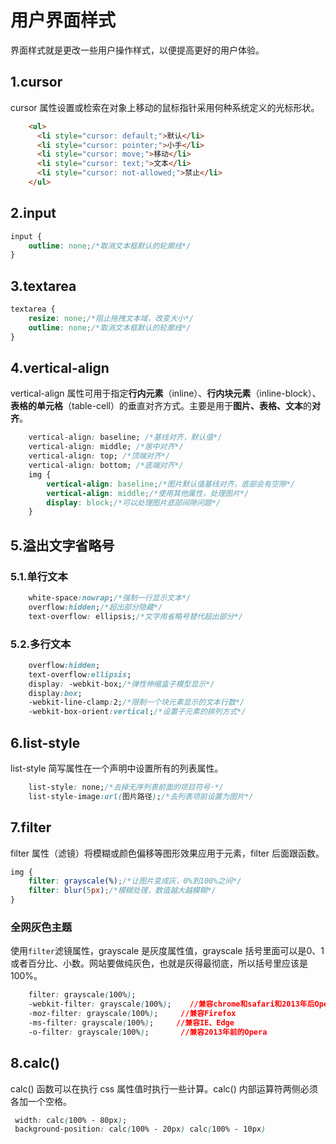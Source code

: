 # 用户界面样式

界面样式就是更改一些用户操作样式，以便提高更好的用户体验。

## 1.cursor

cursor 属性设置或检索在对象上移动的鼠标指针采用何种系统定义的光标形状。

```html
    <ul>
      <li style="cursor: default;">默认</li>
      <li style="cursor: pointer;">小手</li>
      <li style="cursor: move;">移动</li>
      <li style="cursor: text;">文本</li>
      <li style="cursor: not-allowed;">禁止</li>
    </ul>
```

## 2.input

```css
input {
    outline: none;/*取消文本框默认的轮廓线*/
}
```

## 3.textarea

```css
textarea {
    resize: none;/*阻止拖拽文本域，改变大小*/
    outline: none;/*取消文本框默认的轮廓线*/
}
```

## 4.vertical-align

vertical-align 属性可用于指定**行内元素**（inline）、**行内块元素**（inline-block）、**表格的单元格**（table-cell）的垂直对齐方式。主要是用于**图片、表格、文本**的**对齐**。

```css
    vertical-align: baseline; /*基线对齐，默认值*/
    vertical-align: middle; /*居中对齐*/
    vertical-align: top; /*顶端对齐*/
    vertical-align: bottom; /*底端对齐*/
    img {
        vertical-align: baseline;/*图片默认值基线对齐，底部会有空隙*/
        vertical-align: middle;/*使用其他属性，处理图片*/
        display: block;/*可以处理图片底部间隙问题*/
    }
```

## 5.溢出文字省略号

### 5.1.单行文本

```css
    white-space:nowrap;/*强制一行显示文本*/
    overflow:hidden;/*超出部分隐藏*/
    text-overflow: ellipsis;/*文字用省略号替代超出部分*/
```

### 5.2.多行文本

```css
    overflow:hidden;
    text-overflow:ellipsis;
    display: -webkit-box;/*弹性伸缩盒子模型显示*/
    display:box;
    -webkit-line-clamp:2;/*限制一个块元素显示的文本行数*/
    -webkit-box-orient:vertical;/*设置子元素的排列方式*/
```

## 6.list-style

list-style 简写属性在一个声明中设置所有的列表属性。

```css
    list-style: none;/*去掉无序列表前面的项目符号·*/
    list-style-image:url(图片路径);/*去列表项前设置为图片*/
```

## 7.filter

filter 属性（滤镜）将模糊或颜色偏移等图形效果应用于元素，filter 后面跟函数。

```css
img {
    filter: grayscale(%);/*让图片变成灰，0%到100%之间*/
    filter: blur(5px);/*模糊处理，数值越大越模糊*/
}
```

### 全网灰色主题

使用`filter`滤镜属性，grayscale 是灰度属性值，grayscale 括号里面可以是0、1或者百分比、小数。网站要做纯灰色，也就是灰得最彻底，所以括号里应该是100%。

```css
    filter: grayscale(100%);    
    -webkit-filter: grayscale(100%);    //兼容chrome和safari和2013年后Opera
    -moz-filter: grayscale(100%);     //兼容Firefox
    -ms-filter: grayscale(100%);     //兼容IE、Edge
    -o-filter: grayscale(100%);       //兼容2013年前的Opera
```

## 8.calc()

calc() 函数可以在执行 css 属性值时执行一些计算。calc() 内部运算符两侧必须各加一个空格。

```css
 width: calc(100% - 80px);
 background-position: calc(100% - 20px) calc(100% - 10px)
```
